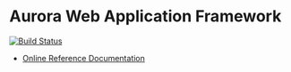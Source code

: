 Aurora Web Application Framework
================================

[![Build Status](https://travis-ci.org/yeiniel/aurora-webapp.svg?branch=master)](https://travis-ci.org/yeiniel/aurora-webapp)

 - [Online Reference Documentation](https://aurora-webapp.readthedocs.io/)
